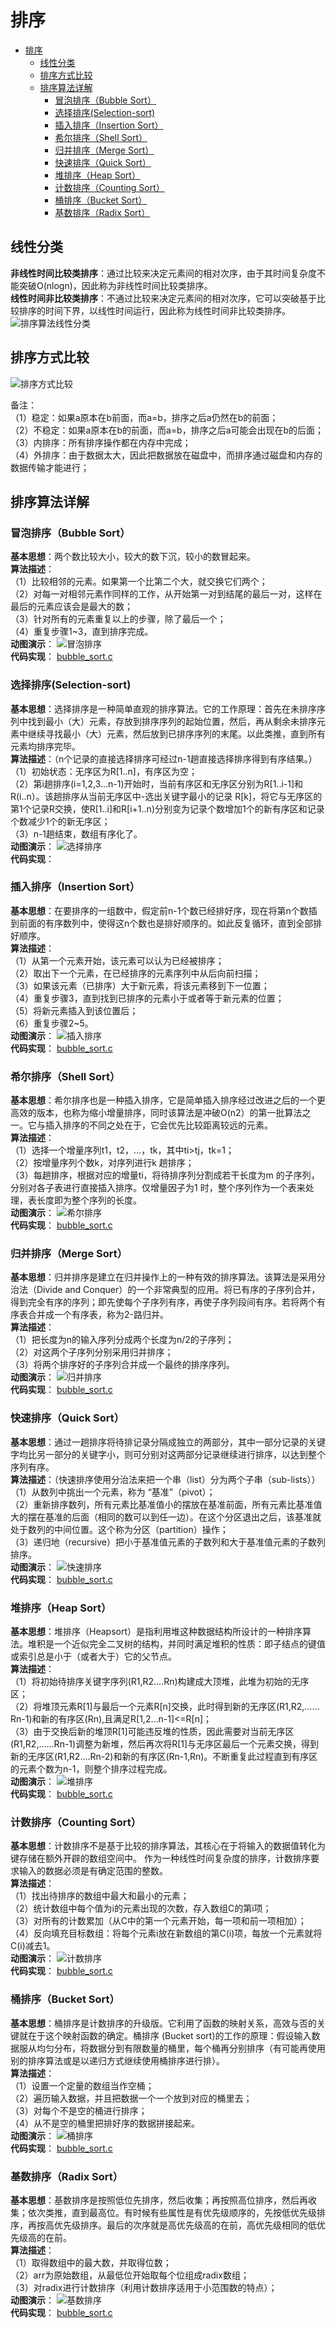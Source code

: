 # 排序

<!-- TOC -->

- [排序](#排序)
  - [线性分类](#线性分类)
  - [排序方式比较](#排序方式比较)
  - [排序算法详解](#排序算法详解)
    - [冒泡排序（Bubble Sort）](#冒泡排序bubble-sort)
    - [选择排序(Selection-sort)](#选择排序selection-sort)
    - [插入排序（Insertion Sort）](#插入排序insertion-sort)
    - [希尔排序（Shell Sort）](#希尔排序shell-sort)
    - [归并排序（Merge Sort）](#归并排序merge-sort)
    - [快速排序（Quick Sort）](#快速排序quick-sort)
    - [堆排序（Heap Sort）](#堆排序heap-sort)
    - [计数排序（Counting Sort）](#计数排序counting-sort)
    - [桶排序（Bucket Sort）](#桶排序bucket-sort)
    - [基数排序（Radix Sort）](#基数排序radix-sort)

<!-- /TOC -->

## 线性分类

**非线性时间比较类排序**：通过比较来决定元素间的相对次序，由于其时间复杂度不能突破O(nlogn)，因此称为非线性时间比较类排序。</br>
**线性时间非比较类排序**：不通过比较来决定元素间的相对次序，它可以突破基于比较排序的时间下界，以线性时间运行，因此称为线性时间非比较类排序。</br>
![排序算法线性分类](img/排序算法线性分类.png)

## 排序方式比较
![排序方式比较](img/排序方式比较.png)

备注：</br>
（1）稳定：如果a原本在b前面，而a=b，排序之后a仍然在b的前面；</br>
（2）不稳定：如果a原本在b的前面，而a=b，排序之后a可能会出现在b的后面；</br>
（3）内排序：所有排序操作都在内存中完成；</br>
（4）外排序：由于数据太大，因此把数据放在磁盘中，而排序通过磁盘和内存的数据传输才能进行；</br>

## 排序算法详解

### 冒泡排序（Bubble Sort）

**基本思想**：两个数比较大小，较大的数下沉，较小的数冒起来。</br>
**算法描述**：</br>
（1）比较相邻的元素。如果第一个比第二个大，就交换它们两个；</br>
（2）对每一对相邻元素作同样的工作，从开始第一对到结尾的最后一对，这样在最后的元素应该会是最大的数；</br>
（3）针对所有的元素重复以上的步骤，除了最后一个；</br>
（4）重复步骤1~3，直到排序完成。</br>
**动图演示**：
![冒泡排序](img/冒泡排序.gif)</br>
**代码实现**：
[bubble_sort.c](../C_Demo/bubble_sort.c)

### 选择排序(Selection-sort)
**基本思想**：选择排序是一种简单直观的排序算法。它的工作原理：首先在未排序序列中找到最小（大）元素，存放到排序序列的起始位置，然后，再从剩余未排序元素中继续寻找最小（大）元素，然后放到已排序序列的末尾。以此类推，直到所有元素均排序完毕。</br>
**算法描述**：（n个记录的直接选择排序可经过n-1趟直接选择排序得到有序结果。）</br>
（1）初始状态：无序区为R[1..n]，有序区为空；</br>
（2）第i趟排序(i=1,2,3…n-1)开始时，当前有序区和无序区分别为R[1..i-1]和R(i..n）。该趟排序从当前无序区中-选出关键字最小的记录 R[k]，将它与无序区的第1个记录R交换，使R[1..i]和R[i+1..n)分别变为记录个数增加1个的新有序区和记录个数减少1个的新无序区；</br>
（3）n-1趟结束，数组有序化了。</br>
**动图演示**：
![选择排序](img/选择排序.gif)</br>
**代码实现**：

### 插入排序（Insertion Sort）
**基本思想**：在要排序的一组数中，假定前n-1个数已经排好序，现在将第n个数插到前面的有序数列中，使得这n个数也是排好顺序的。如此反复循环，直到全部排好顺序。</br>
**算法描述**：</br>
（1）从第一个元素开始，该元素可以认为已经被排序；</br>
（2）取出下一个元素，在已经排序的元素序列中从后向前扫描；</br>
（3）如果该元素（已排序）大于新元素，将该元素移到下一位置；</br>
（4）重复步骤3，直到找到已排序的元素小于或者等于新元素的位置；</br>
（5）将新元素插入到该位置后；</br>
（6）重复步骤2~5。</br>
**动图演示**：
![插入排序](img/插入排序.gif)</br>
**代码实现**：
[bubble_sort.c](../C_Demo/bubble_sort.c)

### 希尔排序（Shell Sort）
**基本思想**：希尔排序也是一种插入排序，它是简单插入排序经过改进之后的一个更高效的版本，也称为缩小增量排序，同时该算法是冲破O(n2）的第一批算法之一。它与插入排序的不同之处在于，它会优先比较距离较远的元素。</br>
**算法描述**：</br>
（1）选择一个增量序列t1，t2，…，tk，其中ti>tj，tk=1；</br>
（2）按增量序列个数k，对序列进行k 趟排序；</br>
（3）每趟排序，根据对应的增量ti，将待排序列分割成若干长度为m 的子序列，分别对各子表进行直接插入排序。仅增量因子为1 时，整个序列作为一个表来处理，表长度即为整个序列的长度。</br>
**动图演示**：
![希尔排序](img/希尔排序.gif)</br>
**代码实现**：
[bubble_sort.c](../C_Demo/bubble_sort.c)

### 归并排序（Merge Sort）
**基本思想**：归并排序是建立在归并操作上的一种有效的排序算法。该算法是采用分治法（Divide and Conquer）的一个非常典型的应用。将已有序的子序列合并，得到完全有序的序列；即先使每个子序列有序，再使子序列段间有序。若将两个有序表合并成一个有序表，称为2-路归并。</br>
**算法描述**：</br>
（1）把长度为n的输入序列分成两个长度为n/2的子序列；</br>
（2）对这两个子序列分别采用归并排序；</br>
（3）将两个排序好的子序列合并成一个最终的排序序列。</br>
**动图演示**：
![归并排序](img/归并排序.gif)</br>
**代码实现**：
[bubble_sort.c](../C_Demo/bubble_sort.c)

### 快速排序（Quick Sort）
**基本思想**：通过一趟排序将待排记录分隔成独立的两部分，其中一部分记录的关键字均比另一部分的关键字小，则可分别对这两部分记录继续进行排序，以达到整个序列有序。</br>
**算法描述**：（快速排序使用分治法来把一个串（list）分为两个子串（sub-lists））</br>
（1）从数列中挑出一个元素，称为 “基准”（pivot）；</br>
（2）重新排序数列，所有元素比基准值小的摆放在基准前面，所有元素比基准值大的摆在基准的后面（相同的数可以到任一边）。在这个分区退出之后，该基准就处于数列的中间位置。这个称为分区（partition）操作；</br>
（3）递归地（recursive）把小于基准值元素的子数列和大于基准值元素的子数列排序。</br>
**动图演示**：
![快速排序](img/快速排序.gif)</br>
**代码实现**：
[bubble_sort.c](../C_Demo/bubble_sort.c)

### 堆排序（Heap Sort）
**基本思想**：堆排序（Heapsort）是指利用堆这种数据结构所设计的一种排序算法。堆积是一个近似完全二叉树的结构，并同时满足堆积的性质：即子结点的键值或索引总是小于（或者大于）它的父节点。</br>
**算法描述**：</br>
（1）将初始待排序关键字序列(R1,R2….Rn)构建成大顶堆，此堆为初始的无序区；</br>
（2）将堆顶元素R[1]与最后一个元素R[n]交换，此时得到新的无序区(R1,R2,……Rn-1)和新的有序区(Rn),且满足R[1,2…n-1]<=R[n]；</br>
（3）由于交换后新的堆顶R[1]可能违反堆的性质，因此需要对当前无序区(R1,R2,……Rn-1)调整为新堆，然后再次将R[1]与无序区最后一个元素交换，得到新的无序区(R1,R2….Rn-2)和新的有序区(Rn-1,Rn)。不断重复此过程直到有序区的元素个数为n-1，则整个排序过程完成。</br>
**动图演示**：
![堆排序](img/堆排序.gif)</br>
**代码实现**：
[bubble_sort.c](../C_Demo/bubble_sort.c)

### 计数排序（Counting Sort）
**基本思想**：计数排序不是基于比较的排序算法，其核心在于将输入的数据值转化为键存储在额外开辟的数组空间中。 作为一种线性时间复杂度的排序，计数排序要求输入的数据必须是有确定范围的整数。</br>
**算法描述**：</br>
（1）找出待排序的数组中最大和最小的元素；</br>
（2）统计数组中每个值为i的元素出现的次数，存入数组C的第i项；</br>
（3）对所有的计数累加（从C中的第一个元素开始，每一项和前一项相加）；</br>
（4）反向填充目标数组：将每个元素i放在新数组的第C(i)项，每放一个元素就将C(i)减去1。</br>
**动图演示**：
![计数排序](img/计数排序.gif)</br>
**代码实现**：
[bubble_sort.c](../C_Demo/bubble_sort.c)

### 桶排序（Bucket Sort）
**基本思想**：桶排序是计数排序的升级版。它利用了函数的映射关系，高效与否的关键就在于这个映射函数的确定。桶排序 (Bucket sort)的工作的原理：假设输入数据服从均匀分布，将数据分到有限数量的桶里，每个桶再分别排序（有可能再使用别的排序算法或是以递归方式继续使用桶排序进行排）。</br>
**算法描述**：</br>
（1）设置一个定量的数组当作空桶；</br>
（2）遍历输入数据，并且把数据一个一个放到对应的桶里去；</br>
（3）对每个不是空的桶进行排序；</br>
（4）从不是空的桶里把排好序的数据拼接起来。</br>
**动图演示**：
![桶排序](img/桶排序.gif)</br>
**代码实现**：
[bubble_sort.c](../C_Demo/bubble_sort.c)


### 基数排序（Radix Sort）
**基本思想**：基数排序是按照低位先排序，然后收集；再按照高位排序，然后再收集；依次类推，直到最高位。有时候有些属性是有优先级顺序的，先按低优先级排序，再按高优先级排序。最后的次序就是高优先级高的在前，高优先级相同的低优先级高的在前。</br>
**算法描述**：</br>
（1）取得数组中的最大数，并取得位数；</br>
（2）arr为原始数组，从最低位开始取每个位组成radix数组；</br>
（3）对radix进行计数排序（利用计数排序适用于小范围数的特点）；</br>
**动图演示**：
![基数排序](img/基数排序.gif)</br>
**代码实现**：
[bubble_sort.c](../C_Demo/bubble_sort.c)
